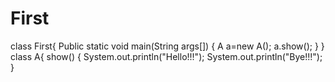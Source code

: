 # First
class First{
Public static void main(String args[])
{
A a=new A();
a.show();
}
}
class A{
show()
{
System.out.println("Hello!!!");
System.out.println("Bye!!!");
}

